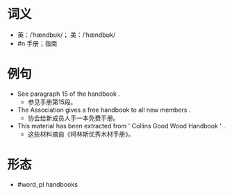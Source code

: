 # 词义
- 英：/ˈhændbʊk/； 美：/ˈhændbʊk/
- #n 手册；指南
# 例句
- See paragraph 15 of the handbook .
	- 参见手册第15段。
- The Association gives a free handbook to all new members .
	- 协会给新成员人手一本免费手册。
- This material has been extracted from ' Collins Good Wood Handbook ' .
	- 这些材料摘自《柯林斯优秀木材手册》。
# 形态
- #word_pl handbooks
